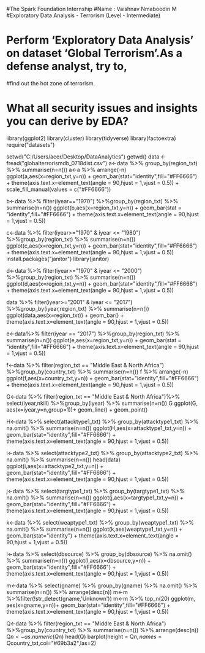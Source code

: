 #The Spark Foundation Internship
#Name : Vaishnav Nmaboodiri M
#Exploratory Data Analysis - Terrorism (Level - Intermediate) 
# Perform ‘Exploratory Data Analysis’ on dataset ‘Global Terrorism’.As a defense analyst, try to,
#find out the hot zone of terrorism.  
# What all security issues and insights you can derive by EDA?

library(ggplot2)
library(cluster)
library(tidyverse)
library(factoextra)
require("datasets")

setwd("C:/Users/acer/Desktop/DataAnalytics")
getwd()
data <- fread("globalterrorismdb_0718dist.csv") 
a<-data %>% group_by(region_txt) %>% summarise(n=n())
a<-a %>% arrange(-n)
ggplot(a,aes(x=region_txt,y=n)) + geom_bar(stat="identity",fill="#FF6666") + theme(axis.text.x=element_text(angle = 90,hjust = 1,vjust = 0.5)) + scale_fill_manual(values = c("#FF6666"))


b<-data %>% filter(iyear=="1970") %>%group_by(region_txt) %>% summarise(n=n())
ggplot(b,aes(x=region_txt,y=n)) + geom_bar(stat = "identity",fill="#FF6666") + theme(axis.text.x=element_text(angle = 90,hjust = 1,vjust = 0.5))

c<-data %>% filter(iyear>="1970" & iyear <= "1980") %>%group_by(region_txt) %>% summarise(n=n())
ggplot(c,aes(x=region_txt,y=n)) + geom_bar(stat="identity",fill="#FF6666") +  theme(axis.text.x=element_text(angle = 90,hjust = 1,vjust = 0.5))
install.packages("janitor")
library(janitor)

d<-data %>% filter(iyear>="1970" & iyear <= "2000") %>%group_by(region_txt) %>% summarise(n=n())
ggplot(d,aes(x=region_txt,y=n)) + geom_bar(stat="identity",fill="#FF6666") + theme(axis.text.x=element_text(angle = 90,hjust = 1,vjust = 0.5))

data %>% filter(iyear>="2001" & iyear <= "2017") %>%group_by(iyear,region_txt) %>% summarise(n=n())
ggplot(data,aes(x=region_txt)) + geom_bar() + theme(axis.text.x=element_text(angle = 90,hjust = 1,vjust = 0.5))

e<-data%>% filter(iyear == "2017") %>%group_by(region_txt) %>% summarise(n=n())
ggplot(e,aes(x=region_txt,y=n)) + geom_bar(stat = "identity",fill="#FF6666") + theme(axis.text.x=element_text(angle = 90,hjust = 1,vjust = 0.5))

f<-data %>% filter(region_txt == "Middle East & North Africa") %>%group_by(country_txt) %>% summarise(n=n())
f %>% arrange(-n)
ggplot(f,aes(x=country_txt,y=n)) + geom_bar(stat="identity",fill="#FF6666") + theme(axis.text.x=element_text(angle = 90,hjust = 1,vjust = 0.5))

G<-data %>% filter(region_txt == "Middle East & North Africa")%>% select(iyear,nkill) %>%group_by(iyear) %>% summarise(n=n())
G
ggplot(G, aes(x=iyear,y=n,group=1))+ geom_line() + geom_point()


H<-data %>% select(attacktype1_txt) %>% group_by(attacktype1_txt) %>% na.omit() %>% summarise(n=n())
ggplot(H,aes(x=attacktype1_txt,y=n)) + geom_bar(stat="identity",fill="#FF6666") + theme(axis.text.x=element_text(angle = 90,hjust = 1,vjust = 0.5))

i<-data %>% select(attacktype2_txt) %>% group_by(attacktype2_txt) %>% na.omit() %>% summarise(n=n())
head(data)
ggplot(i,aes(x=attacktype2_txt,y=n)) + geom_bar(stat="identity",fill="#FF6666") + theme(axis.text.x=element_text(angle = 90,hjust = 1,vjust = 0.5))


j<-data %>% select(targtype1_txt) %>% group_by(targtype1_txt) %>% na.omit() %>% summarise(n=n())
ggplot(j,aes(x=targtype1_txt,y=n)) + geom_bar(stat="identity",fill="#FF6666") + theme(axis.text.x=element_text(angle = 90,hjust = 1,vjust = 0.5))

k<-data %>% select(weaptype1_txt) %>% group_by(weaptype1_txt) %>% na.omit() %>% summarise(n=n())
ggplot(k,aes(weaptype1_txt,y=n)) + geom_bar(stat="identity") + theme(axis.text.x=element_text(angle = 90,hjust = 1,vjust = 0.5))

l<-data %>% select(dbsource) %>% group_by(dbsource) %>% na.omit() %>% summarise(n=n())
ggplot(l,aes(x=dbsource,y=n)) + geom_bar(stat="identity",fill="#FF6666") + theme(axis.text.x=element_text(angle = 90,hjust = 1,vjust = 0.5))

m<-data %>% select(gname) %>% group_by(gname) %>% na.omit() %>% summarise(n=n()) %>% arrange(desc(n))
m<-m %>%filter(!str_detect(gname,'Unknown'))
m<-m %>% top_n(20)
ggplot(m, aes(x=gname,y=n))+ geom_bar(stat="identity",fill="#FF6666") +  theme(axis.text.x=element_text(angle = 90,hjust = 1,vjust = 0.5))


Q<-data %>% filter(region_txt == "Middle East & North Africa") %>%group_by(country_txt) %>% summarise(n=n()) %>% arrange(desc(n))
Q$n <- as.numeric(Q$n)
head(Q)
barplot(height = Q$n, names = Q$country_txt,col="#69b3a2",las=2)


